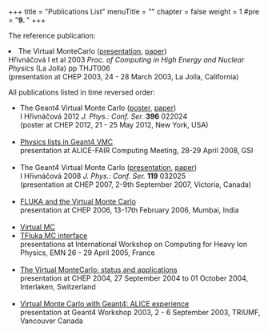 +++
title = "Publications List"
menuTitle = ""
chapter = false
weight = 1
#pre = "<b>9. </b>"
+++

The reference publication:
    <li>The Virtual MonteCarlo (<a href="http://www.slac.stanford.edu/econf/C0303241/proc/pres/278.PPT">presentation</a>, <a href="http://www.slac.stanford.edu/econf/C0303241/proc/papers/THJT006.PDF"> paper</a>) <br />
Hřivnáčová I et al 2003 <i>Proc. of Computing in High Energy and Nuclear Physics</i> (La Jolla) pp THJT006 <br>
    (presentation at CHEP 2003, 24 - 28 March 2003, La Jolla, California)</li>

All publications listed in time reversed order:
<ul>
    <li> The Geant4 Virtual Monte Carlo (<a href="http://indico.cern.ch/contributionDisplay.py?contribId=367&confId=149557&sessionId=8">poster</a>, 
<a href="http://iopscience.iop.org/1742-6596/396/2/022024"> paper</a>) <br />
I Hřivnáčová 2012 <i>J. Phys.: Conf. Ser.</i> <b>396</b> 022024  <br />
(poster at CHEP 2012, 21 - 25 May 2012, New York, USA)  <br />
    &nbsp;</li>
    <li><a href="http://indico.cern.ch/conferenceDisplay.py?confId=30789">          Physics lists in Geant4 VMC </a> <br />
    presentation at ALICE-FAIR Computing Meeting, 28-29 April 2008, GSI      <br />
    &nbsp;</li>
    <li> The Geant4 Virtual Monte Carlo (<a href="http://indico.cern.ch/contributionDisplay.py?contribId=126&sessionId=23&confId=3580">presentation</a>, 
<a href="http://iopscience.iop.org/1742-6596/119/3/032025"> paper</a>) <br />
I Hřivnáčová 2008 <i>J. Phys.: Conf. Ser.</i> <b>119</b> 032025 <br />
(presentation at CHEP 2007, 2-9th September 2007, Victoria, Canada)    <br />
    &nbsp;</li>
    <li><a href="http://indico.cern.ch/contributionDisplay.py?contribId=387&sessionId=3&confId=048">          FLUKA and the Virtual Monte Carlo </a> <br />
    presentation at CHEP 2006, 13-17th February 2006, Mumbai, India    <br />
    &nbsp;</li>
    <li><a href="http://agenda.cern.ch/askArchive.php?base=agenda&categ=a05210&id=a05210s3t1/transparencies">          Virtual MC </a></li>
    <li><a href="http://agenda.cern.ch/askArchive.php?base=agenda&categ=a05210&id=a05210s3t2/transparencies">          TFluka MC interface </a> <br />
    presentations at International Workshop on Computing for Heavy Ion Physics, EMN 26 - 29 April 2005, France <br />
    &nbsp;</li>
    <li><a href="http://indico.cern.ch/contributionDisplay.py?contribId=433&sessionId=4&confId=0">          The Virtual MonteCarlo: status and applications </a> <br />
    presentation at CHEP 2004, 27 September 2004 to 01 October 2004, Interlaken, Switzerland   <br />
    &nbsp;</li>
    <li><a href="http://www.triumf.ca/geant4-03/talks/02-Tuesday-AM-2/03-A.DellAcqua">          Virtual Monte Carlo with Geant4: ALICE experience </a> <br />
    presentation at Geant4 Workshop 2003, 2 - 6 September 2003, TRIUMF, Vancouver Canada   <br />
</ul>

